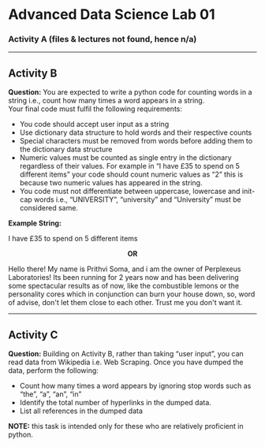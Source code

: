 # Advanced Data Science Lab 01

### Activity A (files & lectures not found, hence n/a)

---
## Activity B
<b>Question:</b>
You are expected to write a python code for counting words in a string i.e., count how many times a word appears in a string.  
Your final code must fulfil the following requirements:
<ul>
<li>You code should accept user input as a string</li>
<li>Use dictionary data structure to hold words and their respective counts</li>
<li>Special characters must be removed from words before adding them to the dictionary data structure</li>
<li>Numeric values must be counted as single entry in the dictionary regardless of their values. For example in “I have £35 to spend on 5 different items” your code should count numeric values as “2” this is because two numeric values has appeared in the string.</li>
<li>You code must not differentiate between uppercase, lowercase and init-cap words i.e., “UNIVERSITY”, “university” and “University” must be considered same.</li>
</ul>

<b>Example String:</b>
<p>I have £35 to spend on 5 different items</p>
<center><b>OR</b></center>
<p>Hello there! My name is Prithvi Soma, and i am the owner of Perplexeus Laboratories! Its been running for 2 years now and has been delivering some spectacular results as of now, like the combustible lemons or the personality cores which in conjunction can burn your house down, so, word of advise, don't let them close to each other. Trust me you don't want it.<p>

---
## Activity C
<b>Question:</b>
Building on Activity B, rather than taking “user input”, you can read data from Wikipedia i.e. Web Scraping. Once you have dumped the data, perform the following:
<ul>
<li>Count how many times a word appears by ignoring stop words such as “the”, “a”, “an”, “in”</li>
<li>Identify the total number of hyperlinks in the dumped data.</li>
<li>List all references in the dumped data</li>
</ul>
<b>NOTE:</b> this task is intended only for these who are relatively proficient in python. 
